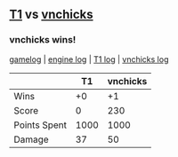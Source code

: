 ## [T1](<../../T1/README.md>) vs [vnchicks](<../../vnchicks/README.md>)
### vnchicks wins!

[gamelog](<gamelog.json>) | [engine log](<engine>) | [T1 log](<T1>) | [vnchicks log](<vnchicks>)

|              | T1   | vnchicks |
| ------------ | ---- | -------- |
| Wins         |   +0 |       +1 |
| Score        |    0 |      230 |
| Points Spent | 1000 |     1000 |
| Damage       |   37 |       50 |
